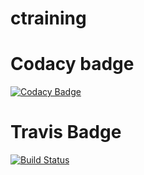 # ctraining
# Codacy badge
[![Codacy Badge](https://app.codacy.com/project/badge/Grade/a1296010807041dab12f00c52fde64e4)](https://www.codacy.com/gh/GoHomeHaymitch/ctraining/dashboard?utm_source=github.com&amp;utm_medium=referral&amp;utm_content=GoHomeHaymitch/ctraining&amp;utm_campaign=Badge_Grade)
# Travis Badge
[![Build Status](https://travis-ci.com/GoHomeHaymitch/ctraining.svg?branch=main)](https://travis-ci.com/GoHomeHaymitch/ctraining)
